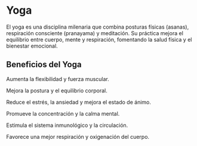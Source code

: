 # Yoga

El yoga es una disciplina milenaria que combina posturas físicas (asanas), 
respiración consciente (pranayama) y meditación. Su práctica mejora el 
equilibrio entre cuerpo, mente y respiración, fomentando la salud física y 
el bienestar emocional.

## Beneficios del Yoga
Aumenta la flexibilidad y fuerza muscular.

Mejora la postura y el equilibrio corporal.

Reduce el estrés, la ansiedad y mejora el estado de ánimo.

Promueve la concentración y la calma mental.

Estimula el sistema inmunológico y la circulación.

Favorece una mejor respiración y oxigenación del cuerpo.


